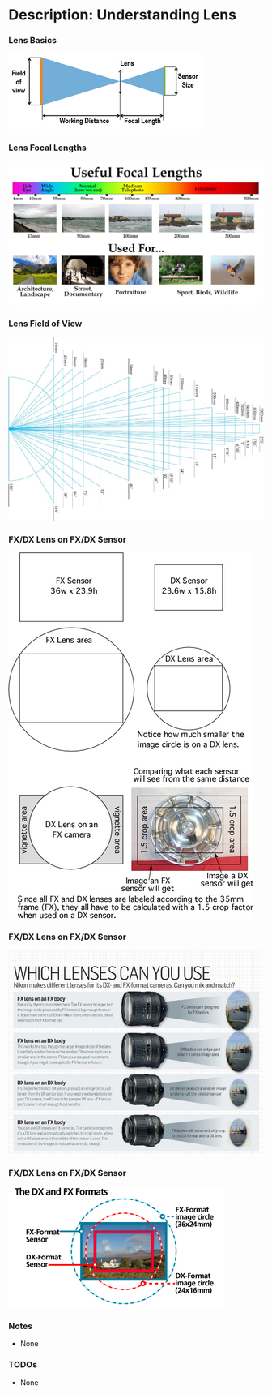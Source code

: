 # Description: Understanding Lens

### Lens Basics
![](images/lens-01-basics.png)

### Lens Focal Lengths
![](images/lens-02-focal-length-usages.jpg)

### Lens Field of View
![](images/lens-03-field-of-view.jpg)

### FX/DX Lens on FX/DX Sensor
![](images/sensor-03-fx-and-dx-lenses.jpg)

### FX/DX Lens on FX/DX Sensor
![](images/lens-04-fx-vs-dx.jpg)

### FX/DX Lens on FX/DX Sensor 
![](images/sensor-04-fx-vs-dx.jpg)

### Notes
- None

### TODOs
- None
